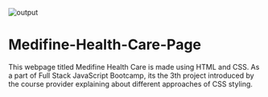 ![output](https://user-images.githubusercontent.com/122750078/235378506-5d22ec83-a14a-47a9-9b93-1859f80a2cf2.png)
# Medifine-Health-Care-Page
This webpage titled Medifine Health Care is made using HTML and CSS. As a part of Full Stack JavaScript Bootcamp, its the 3th project introduced by the course provider explaining about different approaches of CSS styling.
